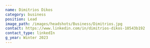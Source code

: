 ```yaml
---
name: Dimitrios Dikos
category: business
position: Lead
image_path: /images/headshots/Business/Dimitrios.jpg
contact: https://www.linkedin.com/in/dimitrios-dikos-10543b192
contact_type: linkedIn
g_year: Winter 2023
---
```

